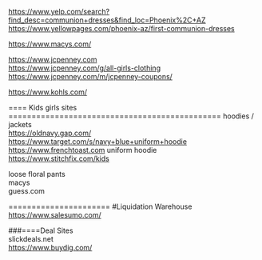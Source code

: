 


https://www.yelp.com/search?find_desc=communion+dresses&find_loc=Phoenix%2C+AZ    
https://www.yellowpages.com/phoenix-az/first-communion-dresses      




https://www.macys.com/    

https://www.jcpenney.com   
https://www.jcpenney.com/g/all-girls-clothing    
https://www.jcpenney.com/m/jcpenney-coupons/   
     
https://www.kohls.com/    
       

==== Kids  girls  sites  ==============================================
hoodies /  jackets  
https://oldnavy.gap.com/   
https://www.target.com/s/navy+blue+uniform+hoodie
https://www.frenchtoast.com    uniform hoodie     
https://www.stitchfix.com/kids    




loose floral pants        
macys    
guess.com      



======================
#Liquidation Warehouse    
https://www.salesumo.com/         





###====Deal Sites    
slickdeals.net    
https://www.buydig.com/     



